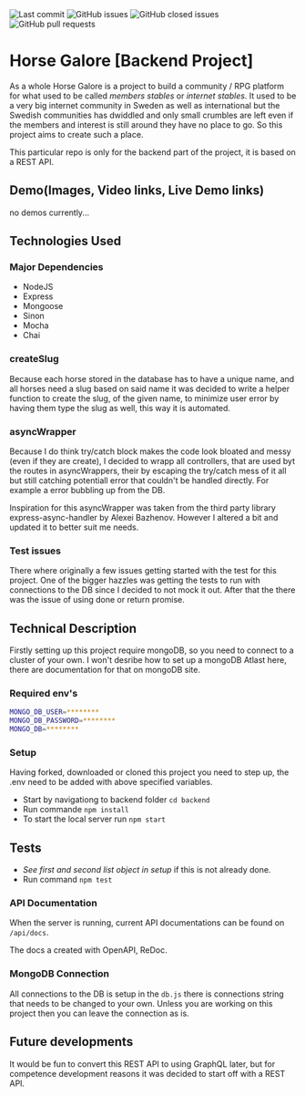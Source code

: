 <img alt="Last commit" src="https://img.shields.io/github/last-commit/malinhanak/backend-hg-community?style=for-the-badge">

<img alt="GitHub issues" src="https://img.shields.io/github/issues/malinhanak/backend-hg-community?style=for-the-badge">

<img alt="GitHub closed issues" src="https://img.shields.io/github/issues-closed-raw/malinhanak/backend-hg-community?style=for-the-badge">

<img alt="GitHub pull requests" src="https://img.shields.io/github/issues-pr/malinhanak/backend-hg-community?style=for-the-badge">

# Horse Galore [Backend Project]

As a whole Horse Galore is a project to build a community / RPG platform for what used to be called _members stables_ or
_internet stables_. It used to be a very big internet community in Sweden as well as international but the Swedish
communities has dwiddled and only small crumbles are left even if the members and interest is still around they have no
place to go. So this project aims to create such a place.

This particular repo is only for the backend part of the project, it is based on a REST API.

## Demo(Images, Video links, Live Demo links)

no demos currently...

## Technologies Used

### Major Dependencies

- NodeJS
- Express
- Mongoose
- Sinon
- Mocha
- Chai

### createSlug

Because each horse stored in the database has to have a unique name, and all horses need a slug based on said name it
was decided to write a helper function to create the slug, of the given name, to minimize user error by having them type
the slug as well, this way it is automated.

### asyncWrapper

Because I do think try/catch block makes the code look bloated and messy (even if they are create), I decided to wrapp
all controllers, that are used byt the routes in asyncWrappers, their by escaping the try/catch mess of it all but still
catching potentiall error that couldn't be handled directly. For example a error bubbling up from the DB.

Inspiration for this asyncWrapper was taken from the third party library express-async-handler by Alexei Bazhenov.
However I altered a bit and updated it to better suit me needs.

### Test issues

There where originally a few issues getting started with the test for this project. One of the bigger hazzles was
getting the tests to run with connections to the DB since I decided to not mock it out. After that the there was the
issue of using done or return promise.

## Technical Description

Firstly setting up this project require mongoDB, so you need to connect to a cluster of your own. I won't desribe how to
set up a mongoDB Atlast here, there are documentation for that on mongoDB site.

### Required env's

```bash
MONGO_DB_USER=********
MONGO_DB_PASSWORD=********
MONGO_DB=********
```

### Setup

Having forked, downloaded or cloned this project you need to step up, the .env need to be added with above specified
variables.

- Start by navigationg to backend folder `cd backend`
- Run commande `npm install`
- To start the local server run `npm start`

## Tests

- _See first and second list object in setup_ if this is not already done.
- Run command `npm test`

### API Documentation

When the server is running, current API documentations can be found on `/api/docs`.

The docs a created with OpenAPI, ReDoc.

### MongoDB Connection

All connections to the DB is setup in the `db.js` there is connections string that needs to be changed to your own.
Unless you are working on this project then you can leave the connection as is.

## Future developments

It would be fun to convert this REST API to using GraphQL later, but for competence development reasons it was decided
to start off with a REST API.
